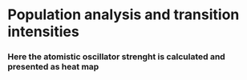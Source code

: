 # Population analysis and transition intensities
### Here the atomistic oscillator strenght is calculated and presented as heat map
